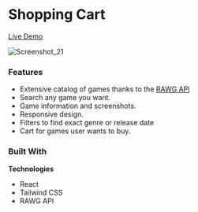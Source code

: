 # Shopping Cart

[Live Demo](https://dimtheoshop-cart.netlify.app/)

![Screenshot_21](https://github.com/user-attachments/assets/ba795dfd-8836-46f6-85ae-ae064bd1d2d4)

### Features
- Extensive catalog of games thanks to the [RAWG API](https://rawg.io/apidocs)
- Search any game you want.
- Game information and screenshots.
- Responsive design.
- Filters to find exact genre or release date
- Cart for games user wants to buy.

### Built With

<b>Technologies</b>
- React
- Tailwind CSS
- RAWG API
